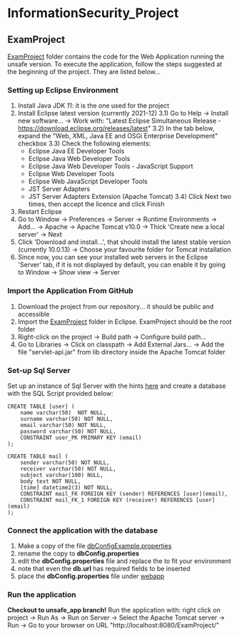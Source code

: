# InformationSecurity_Project

## ExamProject
[ExamProject](ExamProject) folder contains the code for the Web Application running the unsafe version. 
To execute the application, follow the steps suggested at the beginning of the project. 
They are listed below...

### Setting up Eclipse Environment
1) Install Java JDK 11: it is the one used for the project
2) Install Eclipse latest version (currently 2021-12)
   3.1) Go to Help -> Install new software... -> Work with: "Latest Eclipse Simultaneous Release - https://download.eclipse.org/releases/latest"
   3.2) In the tab below, expand the "Web, XML, Java EE and OSGi Enterprise Development" checkbox
   3.3) Check the following elements:
    - Eclipse Java EE Developer Tools
    - Eclipse Java Web Developer Tools
    - Eclipse Java Web Developer Tools - JavaScript Support
    - Eclipse Web Developer Tools
    - Eclipse Web JavaScript Developer Tools
    - JST Server Adapters
    - JST Server Adapters Extension (Apache Tomcat)
      3.4) Click Next two times, then accept the licence and click Finish
4) Restart Eclipse
5) Go to Window -> Preferences -> Server -> Runtime Environments -> Add... -> Apache -> Apache Tomcat v10.0 -> Thick 'Create new a local server' -> Next
6) Click 'Download and install...', that should install the latest stable version (currently 10.0.13) -> Choose your favourite folder for Tomcat installation
7) Since now, you can see your installed web servers in the Eclipse 'Server' tab, if it is not displayed by default, you can enable it by going to Window -> Show view -> Server

### Import the Application From GitHub
1) Download the project from our repository... it should be public and accessible
2) Import the [ExamProject](ExamProject) folder in Eclipse. ExamProject should be the root folder 
4) Right-click on the project -> Build path -> Configure build path...
5) Go to Libraries -> Click on classpath -> Add External Jars... -> Add the file "servlet-api.jar" from lib directory inside the Apache Tomcat folder

### Set-up Sql Server
Set up an instance of Sql Server with the hints [here](ExamProject/SQL%20Server%20setup.txt) and create a database with the SQL Script provided below: 
```
CREATE TABLE [user] (
	name varchar(50)  NOT NULL,
	surname varchar(50) NOT NULL,
	email varchar(50) NOT NULL,
	password varchar(50) NOT NULL,
	CONSTRAINT user_PK PRIMARY KEY (email)
);

CREATE TABLE mail (
	sender varchar(50) NOT NULL,
	receiver varchar(50) NOT NULL,
	subject varchar(100) NULL,
	body text NOT NULL,
	[time] datetime2(3) NOT NULL,
	CONSTRAINT mail_FK FOREIGN KEY (sender) REFERENCES [user](email),
	CONSTRAINT mail_FK_1 FOREIGN KEY (receiver) REFERENCES [user](email)
);
```

### Connect the application with the database
1) Make a copy of the file [dbConfigExample.properties](ExamProject/src/main/java/it/unibz/examproject/config/dbConfigExample.properties)
2) rename the copy to **dbConfig.properties**
3) edit the **dbConfig.properties** file and replace the **<someRequiredField>** to fit your environment
4) note that even the **db.url** has required fields to be inserted
5) place the **dbConfig.properties** file under [webapp](ExamProject/src/main/webapp)

### Run the application
**Checkout to unsafe_app branch!**
Run the application with: right click on project -> Run As -> Run on Server -> Select the Apache Tomcat server -> Run -> Go to your browser on URL "http://localhost:8080/ExamProject/"